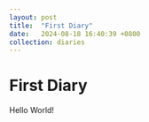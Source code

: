 ```yaml
---
layout: post
title:  "First Diary"
date:   2024-08-18 16:40:39 +0800
collection: diaries
---
```


# First Diary

Hello World!